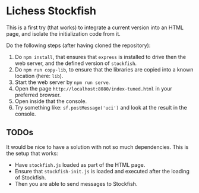 # Lichess Stockfish

This is a first try (that works) to integrate a current version into an HTML page, and isolate the initialization code from it.

Do the following steps (after having cloned the repository):

1. Do `npm install`, that ensures that `express` is installed to drive then the web server, and the defined version of `stockfish`.
2. Do `npm run copy-lib`, to ensure that the libraries are copied into a known location (here: `lib`).
2. Start the web server by `npm run serve`.
3. Open the page `http://localhost:8080/index-tuned.html` in your preferred browser.
4. Open inside that the console.
5. Try something like: `sf.postMessage('uci')` and look at the result in the console.

## TODOs

It would be nice to have a solution with not so much dependencies. This is the setup that works:

* Have `stockfish.js` loaded as part of the HTML page.
* Ensure that `stockfish-init.js` is loaded and executed after the loading of Stockfish.
* Then you are able to send messages to Stockfish.